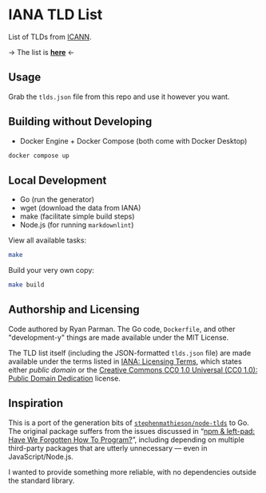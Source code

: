# IANA TLD List

List of TLDs from [ICANN](https://www.icann.org/resources/pages/tlds-2012-02-25-en).

→ The list is **[here](https://github.com/skyzyx/iana-tlds/raw/main/tlds.json)** ←

## Usage

Grab the `tlds.json` file from this repo and use it however you want.

## Building without Developing

* Docker Engine + Docker Compose (both come with Docker Desktop)

```bash
docker compose up
```

## Local Development

* Go (run the generator)
* wget (download the data from IANA)
* make (facilitate simple build steps)
* Node.js (for running `markdownlint`)

View all available tasks:

```bash
make
```

Build your very own copy:

```bash
make build
```

## Authorship and Licensing

Code authored by Ryan Parman. The Go code, `Dockerfile`, and other "development-y" things are made available under the MIT License.

The TLD list itself (including the JSON-formatted `tlds.json` file) are made available under the terms listed in [IANA: Licensing Terms](https://www.iana.org/help/licensing-terms), which states either _public domain_ or the [Creative Commons CC0 1.0 Universal (CC0 1.0): Public Domain Dedication](https://creativecommons.org/publicdomain/zero/1.0/legalcode) license.

## Inspiration

This is a port of the generation bits of [`stephenmathieson/node-tlds`](https://github.com/stephenmathieson/node-tlds) to Go. The original package suffers from the issues discussed in “[npm & left-pad: Have We Forgotten How To Program?](https://www.davidhaney.io/npm-left-pad-have-we-forgotten-how-to-program/)”, including depending on multiple third-party packages that are utterly unnecessary — even in JavaScript/Node.js.

I wanted to provide something more reliable, with no dependencies outside the standard library.
